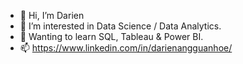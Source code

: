 - 👋 Hi, I’m Darien
- 👀 I’m interested in Data Science / Data Analytics.
- 🌱 Wanting to learn SQL, Tableau & Power BI.
- 📫 https://www.linkedin.com/in/darienangguanhoe/

<!---
Darien89/Darien89 is a ✨ special ✨ repository because its `README.md` (this file) appears on your GitHub profile.
You can click the Preview link to take a look at your changes.
--->
